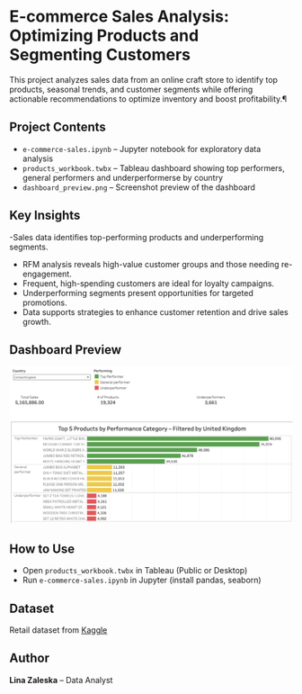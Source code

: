 # E-commerce Sales Analysis: Optimizing Products and Segmenting Customers
This project analyzes sales data from an online craft store to identify top products, seasonal trends, and customer segments while offering actionable recommendations to optimize inventory and boost profitability.¶

## Project Contents

- `e-commerce-sales.ipynb` – Jupyter notebook for exploratory data analysis
- `products_workbook.twbx` – Tableau dashboard showing top performers, general performers  and underperformerse by country
- `dashboard_preview.png` – Screenshot preview of the dashboard

##  Key Insights

-Sales data identifies top-performing products and underperforming segments.  
- RFM analysis reveals high-value customer groups and those needing re-engagement.  
- Frequent, high-spending customers are ideal for loyalty campaigns.  
- Underperforming segments present opportunities for targeted promotions.  
- Data supports strategies to enhance customer retention and drive sales growth.


## Dashboard Preview

![Dashboard Preview](dashboard_preview.png)

## How to Use

- Open `products_workbook.twbx` in Tableau (Public or Desktop)
- Run `e-commerce-sales.ipynb` in Jupyter (install pandas, seaborn)

## Dataset

Retail dataset from [Kaggle](https://www.kaggle.com/datasets/ishanshrivastava28/tata-online-retail-dataset)

## Author

**Lina Zaleska** – Data Analyst  
